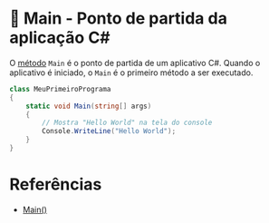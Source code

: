 # 🧬 Main - Ponto de partida da aplicação C#

O [método](https://github.com/Pampa-Devs/4starters/blob/master/Fundamentals/csharp/src/methods.md) `Main` é o ponto de partida de um aplicativo C#.
Quando o aplicativo é iniciado, o `Main` é o primeiro método a ser executado.

```C#
class MeuPrimeiroPrograma
{
    static void Main(string[] args)
    {
        // Mostra "Hello World" na tela do console
        Console.WriteLine("Hello World");
    }
}
```

# Referências

* [Main()](https://docs.microsoft.com/en-us/dotnet/csharp/programming-guide/main-and-command-args/)